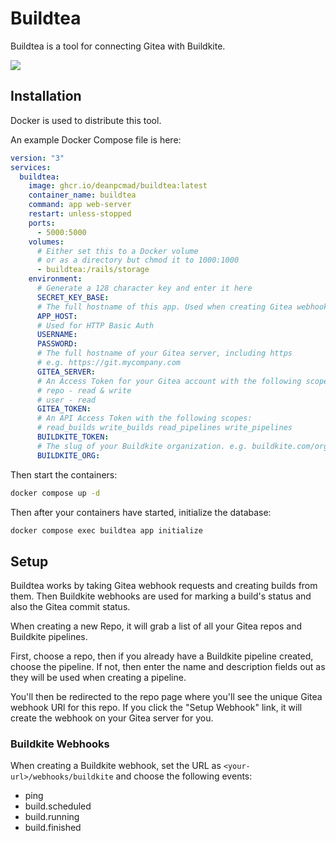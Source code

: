 # Buildtea

Buildtea is a tool for connecting Gitea with Buildkite.

![](https://files.deanpcmad.com/2023/B0hNS/photoshop_g1BM9yMbWg.png)

## Installation

Docker is used to distribute this tool.

An example Docker Compose file is here:

```yaml
version: "3"
services:
  buildtea:
    image: ghcr.io/deanpcmad/buildtea:latest
    container_name: buildtea
    command: app web-server
    restart: unless-stopped
    ports:
      - 5000:5000
    volumes:
      # Either set this to a Docker volume
      # or as a directory but chmod it to 1000:1000
      - buildtea:/rails/storage
    environment:
      # Generate a 128 character key and enter it here
      SECRET_KEY_BASE:
      # The full hostname of this app. Used when creating Gitea webhooks
      APP_HOST:
      # Used for HTTP Basic Auth
      USERNAME:
      PASSWORD:
      # The full hostname of your Gitea server, including https
      # e.g. https://git.mycompany.com
      GITEA_SERVER:
      # An Access Token for your Gitea account with the following scopes:
      # repo - read & write
      # user - read
      GITEA_TOKEN:
      # An API Access Token with the following scopes:
      # read_builds write_builds read_pipelines write_pipelines
      BUILDKITE_TOKEN:
      # The slug of your Buildkite organization. e.g. buildkite.com/orgslug
      BUILDKITE_ORG:
```

Then start the containers:

```sh
docker compose up -d
```

Then after your containers have started, initialize the database:

```sh
docker compose exec buildtea app initialize
```

## Setup

Buildtea works by taking Gitea webhook requests and creating builds from them. Then Buildkite webhooks are used
for marking a build's status and also the Gitea commit status.

When creating a new Repo, it will grab a list of all your Gitea repos and Buildkite pipelines.

First, choose a repo, then if you already have a Buildkite pipeline created, choose the pipeline. If not, then
enter the name and description fields out as they will be used when creating a pipeline.

You'll then be redirected to the repo page where you'll see the unique Gitea webhook URl for this repo. If you
click the "Setup Webhook" link, it will create the webhook on your Gitea server for you.

### Buildkite Webhooks

When creating a Buildkite webhook, set the URL as `<your-url>/webhooks/buildkite` and choose the following events:

- ping
- build.scheduled
- build.running
- build.finished
